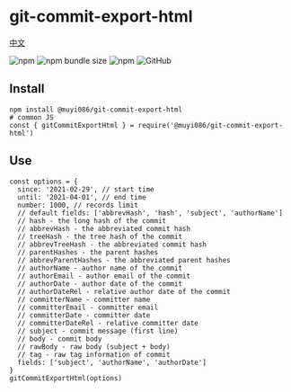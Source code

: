 # git-commit-export-html

[中文](https://github.com/MuYi086/npm_package/blob/master/git-commit-export-html/README-CN.md '中文')

![npm](https://img.shields.io/npm/v/@muyi086/git-commit-export-html) ![npm bundle size](https://img.shields.io/bundlephobia/min/@muyi086/git-commit-export-html) ![npm](https://img.shields.io/npm/dt/@muyi086/git-commit-export-html) ![GitHub](https://img.shields.io/github/license/MuYi086/npm_package)

## Install
```SHELL
npm install @muyi086/git-commit-export-html
# common JS
const { gitCommitExportHtml } = require('@muyi086/git-commit-export-html')
```

## Use

```JS
const options = {
  since: '2021-02-29', // start time
  until: '2021-04-01', // end time
  number: 1000, // records limit
  // default fields: ['abbrevHash', 'hash', 'subject', 'authorName']
  // hash - the long hash of the commit
  // abbrevHash - the abbreviated commit hash
  // treeHash - the tree hash of the commit
  // abbrevTreeHash - the abbreviated commit hash
  // parentHashes - the parent hashes
  // abbrevParentHashes - the abbreviated parent hashes
  // authorName - author name of the commit
  // authorEmail - author email of the commit
  // authorDate - author date of the commit
  // authorDateRel - relative author date of the commit
  // committerName - committer name
  // committerEmail - committer email
  // committerDate - committer date
  // committerDateRel - relative committer date
  // subject - commit message (first line)
  // body - commit body
  // rawBody - raw body (subject + body)
  // tag - raw tag information of commit
  fields: ['subject', 'authorName', 'authorDate']
}
gitCommitExportHtml(options)
```
